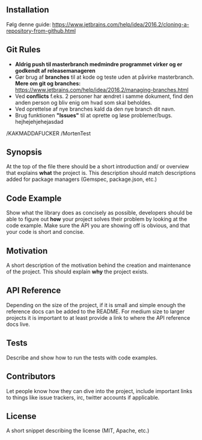 

## Installation

Følg denne guide:
https://www.jetbrains.com/help/idea/2016.2/cloning-a-repository-from-github.html

## Git Rules

* **Aldrig push til masterbranch medmindre programmet virker og er godkendt af releasemanageren**
* Gør brug af **branches** til at kode og teste uden at påvirke masterbranch. **Mere om git og branches:** https://www.jetbrains.com/help/idea/2016.2/managing-branches.html
* Ved **conflicts** f.eks. 2 personer har ændret i samme dokument, find den anden person og bliv enig om hvad som skal beholdes. 
* Ved oprettelse af nye branches kald da den nye branch dit navn. 
* Brug funktionen **"Issues"** til at oprette og løse problemer/bugs. hejhejehjehejasdad


/KAKMADDAFUCKER
/MortenTest

## Synopsis

At the top of the file there should be a short introduction and/ or overview that explains **what** the project is. This description should match descriptions added for package managers (Gemspec, package.json, etc.)

## Code Example

Show what the library does as concisely as possible, developers should be able to figure out **how** your project solves their problem by looking at the code example. Make sure the API you are showing off is obvious, and that your code is short and concise.

## Motivation

A short description of the motivation behind the creation and maintenance of the project. This should explain **why** the project exists.

## API Reference

Depending on the size of the project, if it is small and simple enough the reference docs can be added to the README. For medium size to larger projects it is important to at least provide a link to where the API reference docs live.

## Tests

Describe and show how to run the tests with code examples.

## Contributors

Let people know how they can dive into the project, include important links to things like issue trackers, irc, twitter accounts if applicable.

## License

A short snippet describing the license (MIT, Apache, etc.)
